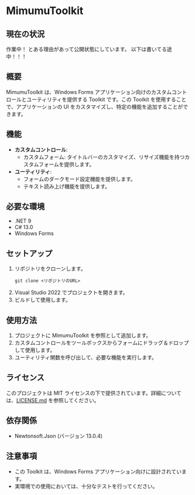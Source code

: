 # MimumuToolkit

## 現在の状況

作業中！
とある理由があって公開状態にしています。
以下は書いてる途中！！！

## 概要

MimumuToolkit は、Windows Forms アプリケーション向けのカスタムコントロールとユーティリティを提供する Toolkit です。この Toolkit を使用することで、アプリケーションの UI をカスタマイズし、特定の機能を追加することができます。

## 機能

- **カスタムコントロール**:
    - カスタムフォーム: タイトルバーのカスタマイズ、リサイズ機能を持つカスタムフォームを提供します。
- **ユーティリティ**:
    - フォームのダークモード設定機能を提供します。
    - テキスト読み上げ機能を提供します。

## 必要な環境

- .NET 9
- C# 13.0
- Windows Forms

## セットアップ

1.  リポジトリをクローンします。
    ```
    git clone <リポジトリのURL>
    ```
2.  Visual Studio 2022 でプロジェクトを開きます。
3.  ビルドして使用します。

## 使用方法

1.  プロジェクトに MimumuToolkit を参照として追加します。
2.  カスタムコントロールをツールボックスからフォームにドラッグ＆ドロップして使用します。
3.  ユーティリティ関数を呼び出して、必要な機能を実行します。

## ライセンス

このプロジェクトは MIT ライセンスの下で提供されています。詳細については、[LICENSE.md](LICENSE.md) を参照してください。

## 依存関係

- Newtonsoft.Json (バージョン 13.0.4)

## 注意事項

- この Toolkit は、Windows Forms アプリケーション向けに設計されています。
- 実環境での使用においては、十分なテストを行ってください。
